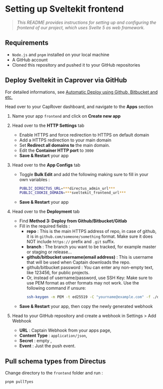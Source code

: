 # Setting up Sveltekit frontend

> _This README provides instructions for setting up and configuring the frontend of our project, which uses Svelte 5 as web framework._

## Requirements

- `Node.js` and `pnpm` installed on your local machine
- A GitHub account
- Cloned this repository and pushed it to your GitHub repositories

## Deploy Sveltekit in Caprover via GitHub

For detailed informations, see [Automatic Deploy using Github, Bitbucket and etc.](https://caprover.com/docs/deployment-methods.html#automatic-deploy-using-github-bitbucket-and-etc)

Head over to your CapRover dashboard, and navigate to the **Apps** section

1.  Name your app `frontend` and click on **Create new app**
2.  Head over to the **HTTP Settings** tab
    - Enable HTTPS and force redirection to HTTPS on default domain
    - Add a HTTPS redirection to your main domain
    - Set **Redirect all domains to** the main domain.
    - Edit the **Container HTTP port** to `3000`
    - **Save & Restart** your app
3.  Head over to the **App Configs** tab

    - Toggle **Bulk Edit** and add the following making sure to fill in your own variables :
      ```sh
      PUBLIC_DIRECTUS_URL=***directus_admin_url***
      PUBLIC_COOKIE_DOMAIN=***sveltekit_frontend_url***
      ```
    - **Save & Restart** your app

4.  Head over to the **Deployment** tab
    - Find **Method 3: Deploy from Github/Bitbucket/Gitlab**
    - Fill in the required fields :
      - **repo** : This is the main HTTPS address of repo, in case of github, it is in `github.com/someone/something` format. Make sure it does NOT include `https://` prefix and `.git` suffix.
      - **branch** : The branch you want to be tracked, for example master or staging or release...
      - **github/bitbucket username(email address)** : This is username that will be used when Captain downloads the repo.
      - github/bitbucket password : You can enter any non-empty text, like 123456, for public projects.
      - Or, instead of username/password, use SSH Key: Make sure to use PEM format as other formats may not work. Use the following command if unsure:
        ```bash
        ssh-keygen -m PEM -t ed25519 -C "yourname@example.com" -f ./deploykey -q -N ""
        ```
    - **Save & Restart** your app, then copy the newly generated webhook
5.  Head to your GitHub repository and create a webhook in Settings > Add Webhook
    - **URL** : Captain Webhook from your apps page,
    - **Content Type** : `application/json`,
    - **Secret** : empty ,
    - **Event** : Just the push event.

## Pull schema types from Directus

Change directory to the `frontend` folder and run :

```bash
pnpm pullTyes
```
